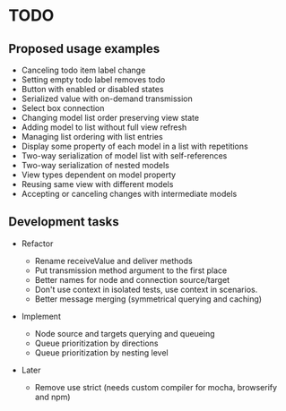 # TODO


## Proposed usage examples

* Canceling todo item label change
* Setting empty todo label removes todo
* Button with enabled or disabled states
* Serialized value with on-demand transmission
* Select box connection
* Changing model list order preserving view state
* Adding model to list without full view refresh
* Managing list ordering with list entries
* Display some property of each model in a list with repetitions
* Two-way serialization of model list with self-references
* Two-way serialization of nested models
* View types dependent on model property
* Reusing same view with different models
* Accepting or canceling changes with intermediate models


## Development tasks

* Refactor
  * Rename receiveValue and deliver methods
  * Put transmission method argument to the first place
  * Better names for node and connection source/target
  * Don't use context in isolated tests, use context in scenarios.
  * Better message merging (symmetrical querying and caching)

* Implement
  * Node source and targets querying and queueing
  * Queue prioritization by directions
  * Queue prioritization by nesting level

* Later
  * Remove use strict (needs custom compiler for mocha, browserify and npm)

